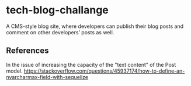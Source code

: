 # tech-blog-challange
A CMS-style blog site, where developers can publish their blog posts and comment on other developers’ posts as well.


## References

In the issue of increasing the capacity of the "text content" of the  Post model.
https://stackoverflow.com/questions/45937174/how-to-define-an-nvarcharmax-field-with-sequelize

